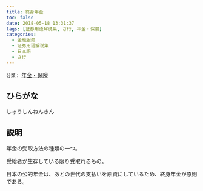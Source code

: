 ```yaml
---
title: 終身年金
toc: false
date: 2018-05-18 13:31:37
tags: [证券用语解说集, さ行, 年金・保険]
categories:
  - 金融服务
  - 证券用语解说集
  - 日本語
  - さ行
---
```


`分類：` [年金・保険](/tags/年金・保険/)

## ひらがな

しゅうしんねんきん

## 説明

年金の受取方法の種類の一つ。

受給者が生存している限り受取れるもの。

日本の公的年金は、あとの世代の支払いを原資にしているため、終身年金が原則である。
